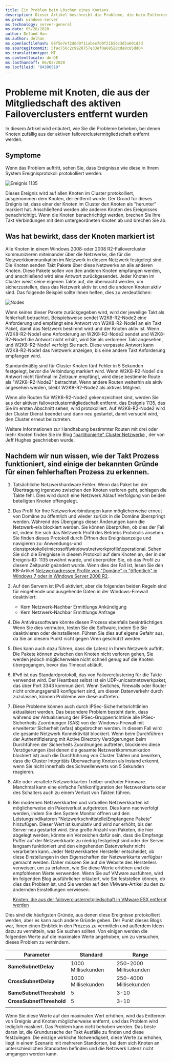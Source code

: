 ```yaml
---
title: Ein Problem beim Löschen eines Knotens.
description: Dieser Artikel beschreibt die Probleme, die beim Entfernen von Knoten aus der aktiven failoverclustermitgliedschaft aufgetreten sind.
ms.prod: windows-server
ms.technology: server-general
ms.date: 05/28/2020
author: Deland-Han
ms.author: delhan
ms.openlocfilehash: 08f5e7ef2ddd0f11abee7d0f21b56c3d5a601d3d
ms.sourcegitcommit: 5fac756c2c9920757e33ef0a68528cda0c85dd04
ms.translationtype: MT
ms.contentlocale: de-DE
ms.lasthandoff: 06/02/2020
ms.locfileid: "84306519"
---
```

# <a name="having-a-problem-with-nodes-being-removed-from-active-failover-cluster-membership"></a>Probleme mit Knoten, die aus der Mitgliedschaft des aktiven Failoverclusters entfernt wurden

In diesem Artikel wird erläutert, wie Sie die Probleme beheben, bei denen Knoten zufällig aus der aktiven failoverclustermitgliedschaft entfernt werden.

## <a name="symptoms"></a>Symptome

Wenn das Problem auftritt, sehen Sie, dass Ereignisse wie diese in Ihrem System Ereignisprotokoll protokolliert werden:

![Ereignis 1135](media/problem-nodes-failover-cluster/1135-1.png)

Dieses Ereignis wird auf allen Knoten im Cluster protokolliert, ausgenommen dem Knoten, der entfernt wurde. Der Grund für dieses Ereignis ist, dass einer der Knoten im Cluster den Knoten als "herunter" markiert hat. Anschließend werden alle anderen Knoten des Ereignisses benachrichtigt. Wenn die Knoten benachrichtigt werden, brechen Sie Ihre Takt Verbindungen mit dem untergeordneten Knoten ab und brechen Sie ab.

## <a name="what-caused-the-node-to-be-marked-down"></a>Was hat bewirkt, dass der Knoten markiert ist

Alle Knoten in einem Windows 2008-oder 2008 R2-Failovercluster kommunizieren miteinander über die Netzwerke, die für die Netzwerkkommunikation im Netzwerk in diesem Netzwerk festgelegt sind. Die Knoten senden Takt Pakete über diese Netzwerke an alle anderen Knoten. Diese Pakete sollen von den anderen Knoten empfangen werden, und anschließend wird eine Antwort zurückgesendet. Jeder Knoten im Cluster weist seine eigenen Takte auf, die überwacht werden, um sicherzustellen, dass das Netzwerk aktiv ist und die anderen Knoten aktiv sind. Das folgende Beispiel sollte Ihnen helfen, dies zu verdeutlichen:

![Nodes](media/problem-nodes-failover-cluster/Node2.png)

Wenn keines dieser Pakete zurückgegeben wird, wird der jeweilige Takt als fehlerhaft betrachtet. Beispielsweise sendet W2K8-R2-Node2 eine Anforderung und empfängt eine Antwort von W2K8-R2-Node1 an ein Takt Paket, damit das Netzwerk bestimmt wird und der Knoten aktiv ist.  Wenn W2K8-R2-Node1 eine Anforderung an W2K8-R2-Node2 sendet und W2K8-R2-Node1 die Antwort nicht erhält, wird Sie als verlorener Takt angesehen, und W2K8-R2-Node1 verfolgt Sie nach.  Diese verpasste Antwort kann W2K8-R2-Node1 das Netzwerk anzeigen, bis eine andere Takt Anforderung empfangen wird.

Standardmäßig sind für Cluster Knoten fünf Fehler in 5 Sekunden festgelegt, bevor die Verbindung markiert wird. Wenn W2K8-R2-Node1 die Antwort nicht fünfmal im Zeitraum empfängt, wird diese bestimmte Route als "W2K8-R2-Node2" betrachtet. Wenn andere Routen weiterhin als aktiv angesehen werden, bleibt W2K8-R2-Node2 als aktives Mitglied.

Wenn alle Routen für W2K8-R2-Node2 gekennzeichnet sind, werden Sie aus der aktiven failoverclustermitgliedschaft entfernt. das Ereignis 1135, das Sie im ersten Abschnitt sehen, wird protokolliert. Auf W2K8-R2-Node2 wird der Cluster Dienst beendet und dann neu gestartet, damit versucht wird, den Cluster erneut beizutreten.

Weitere Informationen zur Handhabung bestimmter Routen mit drei oder mehr Knoten finden Sie im Blog ["partitionierte" Cluster Netzwerke](/archive/blogs/askcore/partitioned-cluster-networks) , der von Jeff Hughes geschrieben wurde.

## <a name="now-that-we-know-how-the-heartbeat-process-works-what-are-some-of-the-known-causes-for-the-process-to-fail"></a>Nachdem wir nun wissen, wie der Takt Prozess funktioniert, sind einige der bekannten Gründe für einen fehlerhaften Prozess zu erkennen.

1. Tatsächliche Netzwerkhardware Fehler. Wenn das Paket bei der Übertragung irgendwo zwischen den Knoten verloren geht, schlagen die Takte fehl. Dies wird durch eine Netzwerk Ablauf Verfolgung von beiden beteiligten Knoten offengelegt.

2. Das Profil für Ihre Netzwerkverbindungen kann möglicherweise erneut von Domäne zu öffentlich und wieder zurück in die Domäne überspringt werden. Während des Übergangs dieser Änderungen kann die Netzwerk-e/a blockiert werden. Sie können überprüfen, ob dies der Fall ist, indem Sie sich das Netzwerk Profil des Betriebs Protokolls ansehen. Sie finden dieses Protokoll durch Öffnen des Ereignisanzeige und navigieren zu: Anwendungs-und dienstprotokolle\microsoft\windows\networkprofile\operational. Sehen Sie sich die Ereignisse in diesem Protokoll auf dem Knoten an, der in der Ereignis-ID: 1135 erwähnt wurde, und überprüfen Sie, ob das Profil zu diesem Zeitpunkt geändert wurde. Wenn dies der Fall ist, lesen Sie den KB-Artikel [Netzwerkadressen Profile von "Domäne" in "öffentlich" in Windows 7 oder in Windows Server 2008 R2](https://support.microsoft.com/help/2524478/the-network-location-profile-changes-from-domain-to-public-in-windows).

3. Auf den Servern ist IPv6 aktiviert, aber die folgenden beiden Regeln sind für eingehende und ausgehende Daten in der Windows-Firewall deaktiviert:

    - Kern Netzwerk-Nachbar Ermittlungs Ankündigung
    - Kern Netzwerk-Nachbar Ermittlungs Anfrage

4. Die Antivirussoftware könnte diesen Prozess ebenfalls beeinträchtigen. Wenn Sie dies vermuten, testen Sie die Software, indem Sie Sie deaktivieren oder deinstallieren. Führen Sie dies auf eigene Gefahr aus, da Sie an diesem Punkt nicht gegen Viren geschützt werden.

5. Dies kann auch dazu führen, dass die Latenz in Ihrem Netzwerk auftritt. Die Pakete können zwischen den Knoten nicht verloren gehen, Sie werden jedoch möglicherweise nicht schnell genug auf die Knoten übergegangen, bevor das Timeout abläuft.

6. IPv6 ist das Standardprotokoll, das von Failoverclustering für die Takte verwendet wird. Der Heartbeat selbst ist ein UDP-unicastnetzwerkpaket, das über Port 3343 kommuniziert. Wenn Switches, Firewalls oder Router nicht ordnungsgemäß konfiguriert sind, um diesen Datenverkehr durch zuzulassen, können Probleme wie diese auftreten.

7. Diese Probleme können auch durch IPSec-Sicherheitsrichtlinien aktualisiert werden. Das besondere Problem besteht darin, dass während der Aktualisierung der IPSec-Gruppenrichtlinie alle IPSec-Sicherheits Zuordnungen (SAS) von der Windows-Firewall mit erweiterter Sicherheit (wfas) abgebrochen werden. In diesem Fall wird die gesamte Netzwerk Konnektivität blockiert. Wenn beim Durchführen der Authentifizierung mit Active Directory Verzögerungen beim Durchführen der Sicherheits Zuordnungen auftreten, blockieren diese Verzögerungen (bei denen die gesamte Netzwerkkommunikation blockiert ist) auch die Durchführung von Cluster Takten und bewirken, dass die Cluster Integritäts Überwachung Knoten als instand erkennt, wenn Sie nicht innerhalb des Schwellenwerts von 5 Sekunden reagieren.

8. Alte oder veraltete Netzwerkkarten Treiber und/oder Firmware.  Manchmal kann eine einfache Fehlkonfiguration der Netzwerkkarte oder des Schalters auch zu einem Verlust von Takten führen.

9. Bei modernen Netzwerkkarten und virtuellen Netzwerkkarten ist möglicherweise ein Paketverlust aufgetreten.  Dies kann nachverfolgt werden, indem Sie den System Monitor öffnen und den Leistungsindikatoren "Netzwerkschnittstelle\Empfangene Pakete" hinzufügen.  Dieser Wert ist kumulativ und wird nur erhöht, bis der Server neu gestartet wird.  Eine große Anzahl von Paketen, die hier abgelegt werden, könnte ein Vorzeichen dafür sein, dass die Empfangs Puffer auf der Netzwerkkarte zu niedrig festgelegt sind oder der Server langsam funktioniert und den eingehenden Datenverkehr nicht verarbeiten kann.  Jeder Netzwerkkarten Hersteller entscheidet, ob diese Einstellungen in den Eigenschaften der Netzwerkkarte verfügbar gemacht werden. Daher müssen Sie auf die Website des Herstellers verweisen, um zu erfahren, wie Sie diese Werte erhöhen und die empfohlenen Werte verwenden.  Wenn Sie auf VMware ausführen, wird im folgenden Blog ausführlicher erläutert, wie Sie feststellen können, ob dies das Problem ist, und Sie werden auf den VMware-Artikel zu den zu ändernden Einstellungen verwiesen.

    [Knoten, die aus der failoverclustermitgliedschaft in VMware ESX entfernt werden](/archive/blogs/askcore/nodes-being-removed-from-failover-cluster-membership-on-vmware-esx)

Dies sind die häufigsten Gründe, aus denen diese Ereignisse protokolliert werden, aber es kann auch andere Gründe geben. Der Punkt dieses Blogs war, Ihnen einen Einblick in den Prozess zu vermitteln und außerdem Ideen dazu zu vermitteln, was Sie suchen sollten. Von einigen werden die folgenden Werte auf die maximalen Werte angehoben, um zu versuchen, dieses Problem zu verhindern.

|Parameter|Standard|Range|
|---|---|---|
|**SameSubnetDelay**|1000 Millisekunden|250-2000 Millisekunden|
|**CrossSubnetDelay**|1000 Millisekunden|250-4000 Millisekunden|
|**SameSubnetThreshold**|5|3-10|
|**CrossSubnetThreshold**|5|3-10|
||||

Wenn Sie diese Werte auf den maximalen Wert erhöhen, wird das Entfernen von Ereignis und Knoten möglicherweise entfernt, und das Problem wird lediglich maskiert. Das Problem kann nicht behoben werden. Das beste daran ist, die Grundursache der Takt Ausfälle zu finden und diese festzulegen. Die einzige wirkliche Notwendigkeit, diese Werte zu erhöhen, liegt in einem Szenario mit mehreren Standorten, bei dem sich Knoten an unterschiedlichen Standorten befinden und die Netzwerk Latenz nicht umgangen werden kann.
